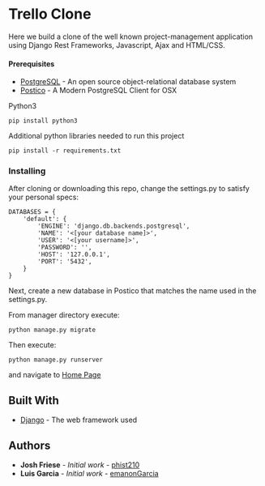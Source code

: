 # Trello Clone

Here we build a clone of the well known project-management application using Django Rest Frameworks,
Javascript, Ajax and HTML/CSS.


#### Prerequisites

* [PostgreSQL](https://www.postgresql.org/download/) - An open source object-relational database system
* [Postico](https://eggerapps.at/postico/) - A Modern PostgreSQL Client for OSX

Python3

```
pip install python3
```

Additional python libraries needed to run this project

```
pip install -r requirements.txt
```


### Installing

After cloning or downloading this repo, change the settings.py to satisfy your personal specs:

```
DATABASES = {
    'default': {
        'ENGINE': 'django.db.backends.postgresql',
        'NAME': '<[your database name]>',
        'USER': '<[your username]>',
        'PASSWORD': '',
        'HOST': '127.0.0.1',
        'PORT': '5432',
    }
}
```

Next, create a new database in Postico that matches the name used in the settings.py.

From manager directory execute:

```
python manage.py migrate
```

Then execute:

```
python manage.py runserver
```

and navigate to [Home Page](http://localhost:8000/kanban/)

## Built With

* [Django](https://www.djangoproject.com/) - The web framework used

## Authors

* **Josh Friese** - *Initial work* - [phist210](https://github.com/phist210/)
* **Luis Garcia** - *Initial work* - [emanonGarcia](https://github.com/emanongarcia)
